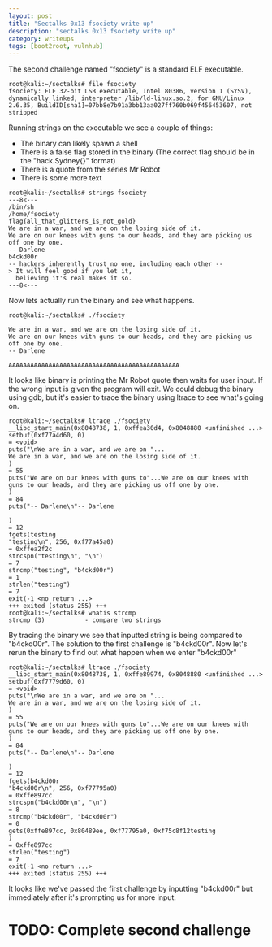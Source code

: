 ```yaml
---
layout: post
title: "Sectalks 0x13 fsociety write up"
description: "sectalks 0x13 fsociety write up"
category: writeups
tags: [boot2root, vulnhub]
---
```

The second challenge named "fsociety" is a standard ELF executable.

```
root@kali:~/sectalks# file fsociety
fsociety: ELF 32-bit LSB executable, Intel 80386, version 1 (SYSV), dynamically linked, interpreter /lib/ld-linux.so.2, for GNU/Linux 2.6.35, BuildID[sha1]=07bb8e7b91a3bb13aa027ff760b069f456453607, not stripped
```
Running strings on the executable we see a couple of things:

* The binary can likely spawn a shell
* There is a false flag stored in the binary (The correct flag should be in the "hack.Sydney{}" format)
* There is a quote from the series Mr Robot
* There is some more text

```
root@kali:~/sectalks# strings fsociety
---8<---
/bin/sh
/home/fsociety
flag{all_that_glitters_is_not_gold}
We are in a war, and we are on the losing side of it.
We are on our knees with guns to our heads, and they are picking us off one by one.
-- Darlene
b4ckd00r
-- hackers inherently trust no one, including each other --
> It will feel good if you let it,
  believing it's real makes it so.
---8<---
```
Now lets actually run the binary and see what happens.

```
root@kali:~/sectalks# ./fsociety

We are in a war, and we are on the losing side of it.
We are on our knees with guns to our heads, and they are picking us off one by one.
-- Darlene

AAAAAAAAAAAAAAAAAAAAAAAAAAAAAAAAAAAAAAAAAAAAAAA
```
It looks like binary is printing the Mr Robot quote then waits for user input. If the wrong input is given the program will exit.
We could debug the binary using gdb, but it's easier to trace the binary using ltrace to see what's going on.

```
root@kali:~/sectalks# ltrace ./fsociety
__libc_start_main(0x8048738, 1, 0xffea30d4, 0x8048880 <unfinished ...>
setbuf(0xf77a4d60, 0)                                                                                                                                                   = <void>
puts("\nWe are in a war, and we are on "...
We are in a war, and we are on the losing side of it.
)                                                                                                                            = 55
puts("We are on our knees with guns to"...We are on our knees with guns to our heads, and they are picking us off one by one.
)                                                                                                                             = 84
puts("-- Darlene\n"-- Darlene

)                                                                                                                                                    = 12
fgets(testing
"testing\n", 256, 0xf77a45a0)                                                                                                                                     = 0xffea2f2c
strcspn("testing\n", "\n")                                                                                                                                              = 7
strcmp("testing", "b4ckd00r")                                                                                                                                           = 1
strlen("testing")                                                                                                                                                       = 7
exit(-1 <no return ...>
+++ exited (status 255) +++
root@kali:~/sectalks# whatis strcmp
strcmp (3)           - compare two strings
```
By tracing the binary we see that inputted string is being compared to "b4ckd00r".
The solution to the first challenge is "b4ckd00r".
Now let's rerun the binary to find out what happen when we enter "b4ckd00r"

```
root@kali:~/sectalks# ltrace ./fsociety
__libc_start_main(0x8048738, 1, 0xffe89974, 0x8048880 <unfinished ...>
setbuf(0xf7779d60, 0)                                                                                                                                                   = <void>
puts("\nWe are in a war, and we are on "...
We are in a war, and we are on the losing side of it.
)                                                                                                                            = 55
puts("We are on our knees with guns to"...We are on our knees with guns to our heads, and they are picking us off one by one.
)                                                                                                                             = 84
puts("-- Darlene\n"-- Darlene

)                                                                                                                                                    = 12
fgets(b4ckd00r
"b4ckd00r\n", 256, 0xf77795a0)                                                                                                                                    = 0xffe897cc
strcspn("b4ckd00r\n", "\n")                                                                                                                                             = 8
strcmp("b4ckd00r", "b4ckd00r")                                                                                                                                          = 0
gets(0xffe897cc, 0x80489ee, 0xf77795a0, 0xf75c8f12testing
)                                                                                                                     = 0xffe897cc
strlen("testing")                                                                                                                                                       = 7
exit(-1 <no return ...>
+++ exited (status 255) +++
```
It looks like we've passed the first challenge by inputting "b4ckd00r" but immediately after it's prompting us for more input.

# TODO: Complete second challenge

